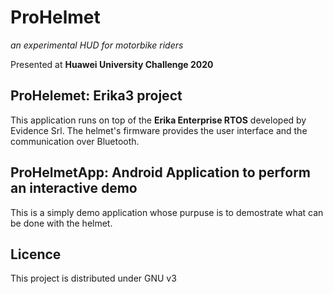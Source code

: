 # ProHelmet

*an experimental HUD for motorbike riders*

Presented at **Huawei University Challenge 2020**

## ProHelemet: Erika3 project
This application runs on top of the **Erika Enterprise RTOS** developed by Evidence Srl.
The helmet's firmware provides the user interface and the communication over Bluetooth.

## ProHelmetApp: Android Application to perform an interactive demo
This is a simply demo application whose purpuse is to demostrate what can be done with the helmet.

## Licence
This project is distributed under GNU v3
